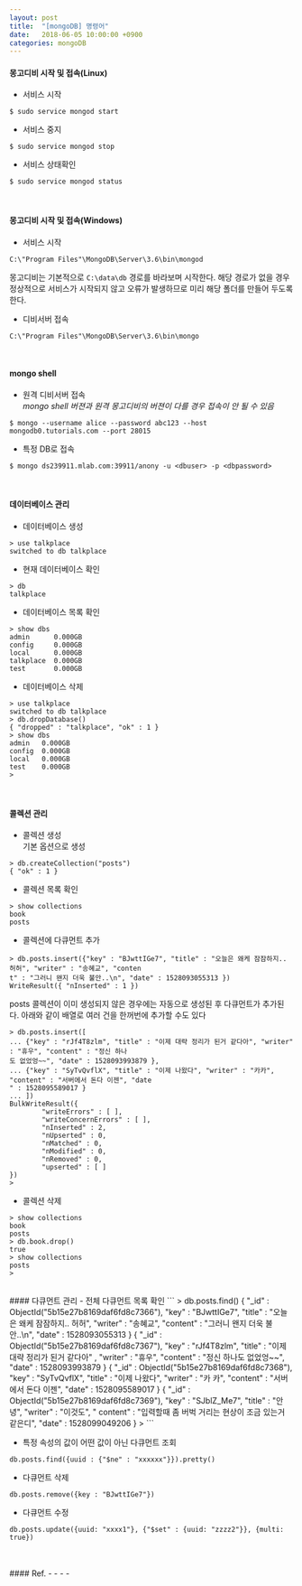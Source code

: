 ```yaml
---
layout: post
title:  "[mongoDB] 명령어"
date:   2018-06-05 10:00:00 +0900
categories: mongoDB
---
```

#### 몽고디비 시작 및 접속(Linux)
- 서비스 시작
```
$ sudo service mongod start
```

- 서비스 중지
```
$ sudo service mongod stop
```

- 서비스 상태확인
```
$ sudo service mongod status
```
<br>

#### 몽고디비 시작 및 접속(Windows)
- 서비스 시작
```
C:\"Program Files"\MongoDB\Server\3.6\bin\mongod
```
몽고디비는 기본적으로 `C:\data\db` 경로를 바라보며 시작한다. 해당 경로가 없을 경우 정상적으로 서비스가 시작되지 않고 오류가 발생하므로 미리 해당 폴더를 만들어 두도록 한다.

- 디비서버 접속
```
C:\"Program Files"\MongoDB\Server\3.6\bin\mongo
```
<br>

#### mongo shell

- 원격 디비서버 접속  
*mongo shell 버젼과 원격 몽고디비의 버젼이 다를 경우 접속이 안 될 수 있음*
```
$ mongo --username alice --password abc123 --host mongodb0.tutorials.com --port 28015
```

- 특정 DB로 접속
```
$ mongo ds239911.mlab.com:39911/anony -u <dbuser> -p <dbpassword>
```
<br>

#### 데이터베이스 관리
- 데이터베이스 생성
```
> use talkplace
switched to db talkplace
```

- 현재 데이터베이스 확인
```
> db
talkplace
```

- 데이터베이스 목록 확인
```
> show dbs
admin      0.000GB
config     0.000GB
local      0.000GB
talkplace  0.000GB
test       0.000GB
```

- 데이터베이스 삭제
```
> use talkplace
switched to db talkplace
> db.dropDatabase()
{ "dropped" : "talkplace", "ok" : 1 }
> show dbs
admin   0.000GB
config  0.000GB
local   0.000GB
test    0.000GB
>
```
<br>

#### 콜렉션 관리
- 콜렉션 생성  
기본 옵션으로 생성
```
> db.createCollection("posts")
{ "ok" : 1 }
```

- 콜렉션 목록 확인
```
> show collections
book
posts
```

- 콜렉션에 다큐먼트 추가  
```
> db.posts.insert({"key" : "BJwttIGe7", "title" : "오늘은 왜케 잠잠하지.. 허허", "writer" : "송혜교", "conten
t" : "그러니 왠지 더욱 불안..\n", "date" : 1528093055313 })
WriteResult({ "nInserted" : 1 })
```
posts 콜렉션이 이미 생성되지 않은 경우에는 자동으로 생성된 후 다큐먼트가 추가된다. 아래와 같이 배열로 여러 건을 한꺼번에 추가할 수도 있다
```
> db.posts.insert([
... {"key" : "rJf4T8zlm", "title" : "이제 대략 정리가 된거 같다아", "writer" : "휴우", "content" : "정신 하나
도 없었엉~~", "date" : 1528093993879 },
... {"key" : "SyTvQvflX", "title" : "이제 나왔다", "writer" : "카카", "content" : "서버에서 돈다 이젠", "date
" : 1528095589017 }
... ])
BulkWriteResult({
        "writeErrors" : [ ],
        "writeConcernErrors" : [ ],
        "nInserted" : 2,
        "nUpserted" : 0,
        "nMatched" : 0,
        "nModified" : 0,
        "nRemoved" : 0,
        "upserted" : [ ]
})
>
```


- 콜렉션 삭제
```
> show collections
book
posts
> db.book.drop()
true
> show collections
posts
>
```



<br>
#### 다큐먼트 관리
- 전체 다큐먼트 목록 확인
```
> db.posts.find()
{ "_id" : ObjectId("5b15e27b8169daf6fd8c7366"), "key" : "BJwttIGe7", "title" : "오늘은 왜케 잠잠하지.. 허허",
 "writer" : "송혜교", "content" : "그러니 왠지 더욱 불안..\n", "date" : 1528093055313 }
{ "_id" : ObjectId("5b15e27b8169daf6fd8c7367"), "key" : "rJf4T8zlm", "title" : "이제 대략 정리가 된거 같다아"
, "writer" : "휴우", "content" : "정신 하나도 없었엉~~", "date" : 1528093993879 }
{ "_id" : ObjectId("5b15e27b8169daf6fd8c7368"), "key" : "SyTvQvflX", "title" : "이제 나왔다", "writer" : "카
카", "content" : "서버에서 돈다 이젠", "date" : 1528095589017 }
{ "_id" : ObjectId("5b15e27b8169daf6fd8c7369"), "key" : "SJblZ_Me7", "title" : "안녕", "writer" : "이것도", "
content" : "입력할때 좀 버벅 거리는 현상이 조금 있는거 같은디", "date" : 1528099049206 }
>
```

- 특정 속성의 값이 어떤 값이 아닌 다큐먼트 조회
```
db.posts.find({uuid : {"$ne" : "xxxxxx"}}).pretty()
```

- 다큐먼트 삭제
```
db.posts.remove({key : "BJwttIGe7"})
```

- 다큐먼트 수정
```
db.posts.update({uuid: "xxxx1"}, {"$set" : {uuid: "zzzz2"}}, {multi: true})
```


<br>
<br>
#### Ref.
- <https://velopert.com/594>
- <https://velopert.com/436>
- <https://docs.mongodb.com/tutorials/connect-to-mongodb-shell/>
- <https://docs.mongodb.com/manual/reference/operator/query/>